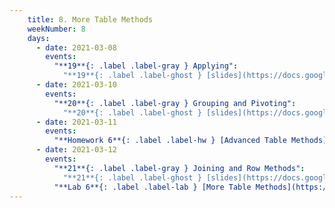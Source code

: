 ```yaml
---
    title: 8. More Table Methods
    weekNumber: 8
    days:
      - date: 2021-03-08
        events:
          "**19**{: .label .label-gray } Applying":
            "**19**{: .label .label-ghost } [slides](https://docs.google.com/presentation/d/1UtyCsjVuScAQhSuwdDPwwkHGbsRwynxtVmx4GoJ7u38/edit?usp=sharing) • [code](https://datahub.berkeley.edu/hub/user-redirect/git-sync?repo=https://github.com/surajrampure/data-94-sp21&subPath=lecture/lec19/lec19.ipynb) • [code HTML](resources/assets/lecture/lec19/lec19.html) • [QC](https://edstem.org/us/courses/3251/lessons/11131/slides/53985) • readings: [CIT 8.1](https://www.inferentialthinking.com/chapters/08/1/Applying_a_Function_to_a_Column.html)"
      - date: 2021-03-10
        events:
          "**20**{: .label .label-gray } Grouping and Pivoting":
            "**20**{: .label .label-ghost } [slides](https://docs.google.com/presentation/d/1ZtOXpS6vmArqOI-bYGpvkISGkW7DNiqQXYkKbYkjZ2M/edit?usp=sharing) • [code](https://datahub.berkeley.edu/hub/user-redirect/git-sync?repo=https://github.com/surajrampure/data-94-sp21&subPath=lecture/lec20/lec20.ipynb) • [code HTML](resources/assets/lecture/lec20/lec20.html) • [QC](https://edstem.org/us/courses/3251/lessons/11206/slides/54159) • readings: [CIT 8.2](https://www.inferentialthinking.com/chapters/08/2/Classifying_by_One_Variable.html), [8.3](https://www.inferentialthinking.com/chapters/08/3/Cross-Classifying_by_More_than_One_Variable.html); [Table Visualizer](http://data8.org/interactive_table_functions/)"
      - date: 2021-03-11
        events:
          "**Homework 6**{: .label .label-hw } [Advanced Table Methods](https://datahub.berkeley.edu/hub/user-redirect/git-sync?repo=https://github.com/surajrampure/data-94-sp21&subPath=hw/hw06/hw06.ipynb) **(due Mar. 21)**":
      - date: 2021-03-12
        events:
          "**21**{: .label .label-gray } Joining and Row Methods":
            "**21**{: .label .label-ghost } [slides](https://docs.google.com/presentation/d/1jmuJ94vba2y7zJsXq1edMNzbUOcVUloZDs3xXBtHz_I/edit?usp=sharing) • [code](https://datahub.berkeley.edu/hub/user-redirect/git-sync?repo=https://github.com/surajrampure/data-94-sp21&subPath=lecture/lec21/lec21.ipynb) • [code HTML](resources/assets/lecture/lec21/lec21.html) • [QC](https://edstem.org/us/courses/3251/lessons/11575/slides/55273) • readings: [CIT 8.4](https://www.inferentialthinking.com/chapters/08/4/Joining_Tables_by_Columns.html), [Join animation](https://www.youtube.com/watch?v=ZGPlcpACNC0)"
          "**Lab 6**{: .label .label-lab } [More Table Methods](https://datahub.berkeley.edu/hub/user-redirect/git-sync?repo=https://github.com/surajrampure/data-94-sp21&subPath=lab/lab06/lab06.ipynb)":
---
```

